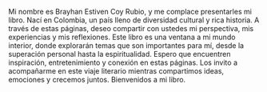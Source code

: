Mi nombre es Brayhan Estiven Coy Rubio, y me complace presentarles mi libro. Nací en Colombia, un país lleno de diversidad cultural y rica historia. A través de estas páginas, deseo compartir con ustedes mi perspectiva, mis experiencias y mis reflexiones. Este libro es una ventana a mi mundo interior, donde explorarán temas que son importantes para mí, desde la superación personal hasta la espiritualidad. Espero que encuentren inspiración, entretenimiento y conexión en estas páginas. Los invito a acompañarme en este viaje literario mientras compartimos ideas, emociones y crecemos juntos. Bienvenidos a mi libro.
